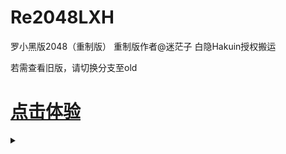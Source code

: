 # Re2048LXH
罗小黑版2048（重制版）  重制版作者@迷茫子  白隐Hakuin授权搬运

若需查看旧版，请切换分支至old

# [点击体验](https://hakuin123.github.io/LXH2048/2048lxh.html)



<details><summary></summary>

<p>

[反正这个地方铁定没人看见而且还折叠起来了就在这里胡写了诶嘿嘿就算本人来了也肯定看不见的哈哈害！](http://wap.bjdcfy.com/qita/dygysyg/2017-12/1165683.html#pay)

</p> </details>

